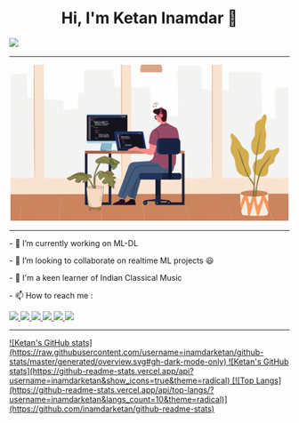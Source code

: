 <div align="center">
  <h1>Hi, I'm Ketan Inamdar 👋</h1>
</div>

![](https://komarev.com/ghpvc/?username=inamdarketan&color=green)

<hr>
<div></div>
<div id="header" align="center">
  <img src="https://github.com/inamdarketan/inamdarketan/blob/main/Untitled%20design%20(2).gif" width="500"/>
</div>
<hr>



<!--
**inamdarketan/inamdarketan** is a ✨ _special_ ✨ repository because its `README.md` (this file) appears on your GitHub profile.

Here are some ideas to get you started:
-->

<div>
  <p>- 🔭 I’m currently working on ML-DL</p>
  <p>- 👯 I’m looking to collaborate on realtime ML projects 😃</p>
  <p>- 🎵 I'm a keen learner of Indian Classical Music</p>
  <p>- 📫 How to reach me :</p>
<a href="https://www.linkedin.com/in/ketan-inamdar-1b15241ab/"><img src="https://img.shields.io/badge/LinkedIn-0077B5?style=for-the-badge&logo=linkedin&logoColor=white" />
<a href="https://www.instagram.com/ketan_inamdar_/"><img src="https://img.shields.io/badge/Instagram-E4405F?style=for-the-badge&logo=instagram&logoColor=white" />
<a href="https://www.facebook.com/ketan.inamdar.33/"><img src="https://img.shields.io/badge/Facebook-1877F2?style=for-the-badge&logo=facebook&logoColor=white" />
<a href="https://www.hackerrank.com/inamdarketan_7"><img src="https://img.shields.io/badge/-Hackerrank-2EC866?style=for-the-badge&logo=HackerRank&logoColor=white" />
<a href="https://www.codechef.com/users/ketan_321"><img src="https://img.shields.io/badge/Codechef-%23B92B27.svg?&style=for-the-badge&logo=Codechef&logoColor=white" />
<a href="https://www.kaggle.com/tea61ketaninamdar"><img src="https://img.shields.io/badge/Kaggle-20BEFF?style=for-the-badge&logo=Kaggle&logoColor=white" />
</div>
  
<hr>
 ![Ketan's GitHub stats](https://raw.githubusercontent.com/username=inamdarketan/github-stats/master/generated/overview.svg#gh-dark-mode-only)
 ![Ketan's GitHub stats](https://github-readme-stats.vercel.app/api?username=inamdarketan&show_icons=true&theme=radical)
 [![Top Langs](https://github-readme-stats.vercel.app/api/top-langs/?username=inamdarketan&langs_count=10&theme=radical)](https://github.com/inamdarketan/github-readme-stats)


